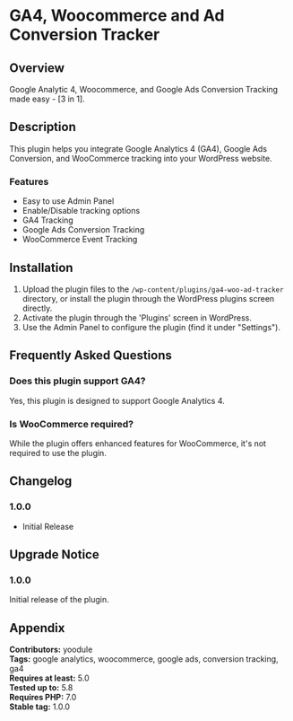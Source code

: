# GA4, Woocommerce and Ad Conversion Tracker

## Overview

Google Analytic 4, Woocommerce, and Google Ads Conversion Tracking made easy - [3 in 1].


## Description

This plugin helps you integrate Google Analytics 4 (GA4), Google Ads Conversion, and WooCommerce tracking into your WordPress website.

### Features

- Easy to use Admin Panel
- Enable/Disable tracking options
- GA4 Tracking
- Google Ads Conversion Tracking
- WooCommerce Event Tracking


## Installation

1. Upload the plugin files to the `/wp-content/plugins/ga4-woo-ad-tracker` directory, or install the plugin through the WordPress plugins screen directly.
2. Activate the plugin through the 'Plugins' screen in WordPress.
3. Use the Admin Panel to configure the plugin (find it under "Settings").


## Frequently Asked Questions

### Does this plugin support GA4?

Yes, this plugin is designed to support Google Analytics 4.

### Is WooCommerce required?

While the plugin offers enhanced features for WooCommerce, it's not required to use the plugin.


## Changelog

### 1.0.0

- Initial Release

## Upgrade Notice

### 1.0.0

Initial release of the plugin.

## Appendix

**Contributors:** yoodule  
**Tags:** google analytics, woocommerce, google ads, conversion tracking, ga4  
**Requires at least:** 5.0  
**Tested up to:** 5.8  
**Requires PHP:** 7.0  
**Stable tag:** 1.0.0  